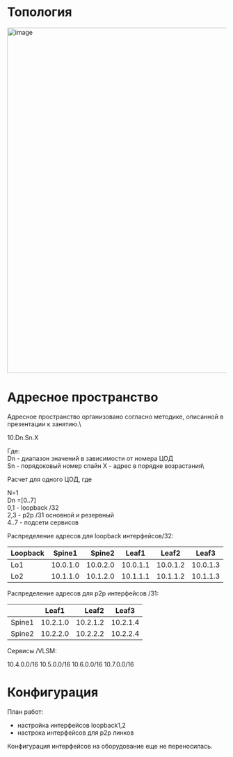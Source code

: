 # **Топология**
<img width="1655" height="793" alt="image" src="https://github.com/user-attachments/assets/09f514ea-4070-4568-a1b6-adca6353c2d1" />

# **Адресное пространство**

Адресное пространство организовано согласно методике, описанной в презентации к занятию.\

10.Dn.Sn.X

Где:\
Dn - диапазон значений в зависимости от номера ЦОД\
Sn - порядоковый номер спайн
X - адрес в порядке возрастания\

Расчет для одного ЦОД, где

N=1\
Dn =[0..7]\
0,1 - loopback /32\
2,3 - p2p /31 основной и резервный\
4..7 - подсети сервисов

Распределение адресов для loopback интерфейсов/32:

| Loopback         | Spine1   | Spine2   | Leaf1    |Leaf2     |Leaf3     |
| ---------------- |:--------:| --------:|----------|----------|----------|    
| Lo1              | 10.0.1.0 | 10.0.2.0 | 10.0.1.1 | 10.0.1.2 | 10.0.1.3 |
| Lo2              | 10.1.1.0 | 10.1.2.0 | 10.1.1.1 | 10.1.1.2 | 10.1.1.3 |

Распределение адресов для p2p интерфейсов /31:

|                  | Leaf1   |Leaf2    |Leaf3    |
| ---------------- |:-------:| -------:|---------|    
| Spine1           | 10.2.1.0| 10.2.1.2| 10.2.1.4| 
| Spine2           | 10.2.2.0| 10.2.2.2| 10.2.2.4| 

Сервисы /VLSM:

10.4.0.0/16
10.5.0.0/16
10.6.0.0/16
10.7.0.0/16

# **Конфигурация**
План работ:
- настройка интерфейсов loopback1,2
- настрока интерфейсов для p2p линков

Конфигурация интерфейсов на оборудование еще не переносилась.
